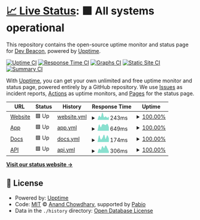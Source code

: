 # [📈 Live Status](https://status.devbeacon.io): <!--live status--> **🟩 All systems operational**

This repository contains the open-source uptime monitor and status page for [Dev Beacon](https://devbeacon.io/), powered by [Upptime](https://github.com/upptime/upptime).

[![Uptime CI](https://github.com/devbeacon-io/status/workflows/Uptime%20CI/badge.svg)](https://github.com/devbeacon-io/status/actions?query=workflow%3A%22Uptime+CI%22)
[![Response Time CI](https://github.com/devbeacon-io/status/workflows/Response%20Time%20CI/badge.svg)](https://github.com/devbeacon-io/status/actions?query=workflow%3A%22Response+Time+CI%22)
[![Graphs CI](https://github.com/devbeacon-io/status/workflows/Graphs%20CI/badge.svg)](https://github.com/devbeacon-io/status/actions?query=workflow%3A%22Graphs+CI%22)
[![Static Site CI](https://github.com/devbeacon-io/status/workflows/Static%20Site%20CI/badge.svg)](https://github.com/devbeacon-io/status/actions?query=workflow%3A%22Static+Site+CI%22)
[![Summary CI](https://github.com/devbeacon-io/status/workflows/Summary%20CI/badge.svg)](https://github.com/devbeacon-io/status/actions?query=workflow%3A%22Summary+CI%22)

With [Upptime](https://upptime.js.org), you can get your own unlimited and free uptime monitor and status page, powered entirely by a GitHub repository. We use [Issues](https://github.com/devbeacon-io/status/issues) as incident reports, [Actions](https://github.com/devbeacon-io/status/actions) as uptime monitors, and [Pages](https://status.devbeacon.io) for the status page.

<!--start: status pages-->
<!-- This summary is generated by Upptime (https://github.com/upptime/upptime) -->
<!-- Do not edit this manually, your changes will be overwritten -->
<!-- prettier-ignore -->
| URL | Status | History | Response Time | Uptime |
| --- | ------ | ------- | ------------- | ------ |
| <img alt="" src="https://icons.duckduckgo.com/ip3/devbeacon.io.ico" height="13"> [Website](https://devbeacon.io) | 🟩 Up | [website.yml](https://github.com/devbeacon-io/status/commits/HEAD/history/website.yml) | <details><summary><img alt="Response time graph" src="./graphs/website/response-time-week.png" height="20"> 243ms</summary><br><a href="https://status.devbeacon.io/history/website"><img alt="Response time 183" src="https://img.shields.io/endpoint?url=https%3A%2F%2Fraw.githubusercontent.com%2Fdevbeacon-io%2Fstatus%2FHEAD%2Fapi%2Fwebsite%2Fresponse-time.json"></a><br><a href="https://status.devbeacon.io/history/website"><img alt="24-hour response time 335" src="https://img.shields.io/endpoint?url=https%3A%2F%2Fraw.githubusercontent.com%2Fdevbeacon-io%2Fstatus%2FHEAD%2Fapi%2Fwebsite%2Fresponse-time-day.json"></a><br><a href="https://status.devbeacon.io/history/website"><img alt="7-day response time 243" src="https://img.shields.io/endpoint?url=https%3A%2F%2Fraw.githubusercontent.com%2Fdevbeacon-io%2Fstatus%2FHEAD%2Fapi%2Fwebsite%2Fresponse-time-week.json"></a><br><a href="https://status.devbeacon.io/history/website"><img alt="30-day response time 201" src="https://img.shields.io/endpoint?url=https%3A%2F%2Fraw.githubusercontent.com%2Fdevbeacon-io%2Fstatus%2FHEAD%2Fapi%2Fwebsite%2Fresponse-time-month.json"></a><br><a href="https://status.devbeacon.io/history/website"><img alt="1-year response time 183" src="https://img.shields.io/endpoint?url=https%3A%2F%2Fraw.githubusercontent.com%2Fdevbeacon-io%2Fstatus%2FHEAD%2Fapi%2Fwebsite%2Fresponse-time-year.json"></a></details> | <details><summary><a href="https://status.devbeacon.io/history/website">100.00%</a></summary><a href="https://status.devbeacon.io/history/website"><img alt="All-time uptime 100.00%" src="https://img.shields.io/endpoint?url=https%3A%2F%2Fraw.githubusercontent.com%2Fdevbeacon-io%2Fstatus%2FHEAD%2Fapi%2Fwebsite%2Fuptime.json"></a><br><a href="https://status.devbeacon.io/history/website"><img alt="24-hour uptime 100.00%" src="https://img.shields.io/endpoint?url=https%3A%2F%2Fraw.githubusercontent.com%2Fdevbeacon-io%2Fstatus%2FHEAD%2Fapi%2Fwebsite%2Fuptime-day.json"></a><br><a href="https://status.devbeacon.io/history/website"><img alt="7-day uptime 100.00%" src="https://img.shields.io/endpoint?url=https%3A%2F%2Fraw.githubusercontent.com%2Fdevbeacon-io%2Fstatus%2FHEAD%2Fapi%2Fwebsite%2Fuptime-week.json"></a><br><a href="https://status.devbeacon.io/history/website"><img alt="30-day uptime 100.00%" src="https://img.shields.io/endpoint?url=https%3A%2F%2Fraw.githubusercontent.com%2Fdevbeacon-io%2Fstatus%2FHEAD%2Fapi%2Fwebsite%2Fuptime-month.json"></a><br><a href="https://status.devbeacon.io/history/website"><img alt="1-year uptime 100.00%" src="https://img.shields.io/endpoint?url=https%3A%2F%2Fraw.githubusercontent.com%2Fdevbeacon-io%2Fstatus%2FHEAD%2Fapi%2Fwebsite%2Fuptime-year.json"></a></details>
| <img alt="" src="https://icons.duckduckgo.com/ip3/app.devbeacon.io.ico" height="13"> [App](https://app.devbeacon.io) | 🟩 Up | [app.yml](https://github.com/devbeacon-io/status/commits/HEAD/history/app.yml) | <details><summary><img alt="Response time graph" src="./graphs/app/response-time-week.png" height="20"> 649ms</summary><br><a href="https://status.devbeacon.io/history/app"><img alt="Response time 362" src="https://img.shields.io/endpoint?url=https%3A%2F%2Fraw.githubusercontent.com%2Fdevbeacon-io%2Fstatus%2FHEAD%2Fapi%2Fapp%2Fresponse-time.json"></a><br><a href="https://status.devbeacon.io/history/app"><img alt="24-hour response time 722" src="https://img.shields.io/endpoint?url=https%3A%2F%2Fraw.githubusercontent.com%2Fdevbeacon-io%2Fstatus%2FHEAD%2Fapi%2Fapp%2Fresponse-time-day.json"></a><br><a href="https://status.devbeacon.io/history/app"><img alt="7-day response time 649" src="https://img.shields.io/endpoint?url=https%3A%2F%2Fraw.githubusercontent.com%2Fdevbeacon-io%2Fstatus%2FHEAD%2Fapi%2Fapp%2Fresponse-time-week.json"></a><br><a href="https://status.devbeacon.io/history/app"><img alt="30-day response time 494" src="https://img.shields.io/endpoint?url=https%3A%2F%2Fraw.githubusercontent.com%2Fdevbeacon-io%2Fstatus%2FHEAD%2Fapi%2Fapp%2Fresponse-time-month.json"></a><br><a href="https://status.devbeacon.io/history/app"><img alt="1-year response time 362" src="https://img.shields.io/endpoint?url=https%3A%2F%2Fraw.githubusercontent.com%2Fdevbeacon-io%2Fstatus%2FHEAD%2Fapi%2Fapp%2Fresponse-time-year.json"></a></details> | <details><summary><a href="https://status.devbeacon.io/history/app">100.00%</a></summary><a href="https://status.devbeacon.io/history/app"><img alt="All-time uptime 99.95%" src="https://img.shields.io/endpoint?url=https%3A%2F%2Fraw.githubusercontent.com%2Fdevbeacon-io%2Fstatus%2FHEAD%2Fapi%2Fapp%2Fuptime.json"></a><br><a href="https://status.devbeacon.io/history/app"><img alt="24-hour uptime 100.00%" src="https://img.shields.io/endpoint?url=https%3A%2F%2Fraw.githubusercontent.com%2Fdevbeacon-io%2Fstatus%2FHEAD%2Fapi%2Fapp%2Fuptime-day.json"></a><br><a href="https://status.devbeacon.io/history/app"><img alt="7-day uptime 100.00%" src="https://img.shields.io/endpoint?url=https%3A%2F%2Fraw.githubusercontent.com%2Fdevbeacon-io%2Fstatus%2FHEAD%2Fapi%2Fapp%2Fuptime-week.json"></a><br><a href="https://status.devbeacon.io/history/app"><img alt="30-day uptime 99.81%" src="https://img.shields.io/endpoint?url=https%3A%2F%2Fraw.githubusercontent.com%2Fdevbeacon-io%2Fstatus%2FHEAD%2Fapi%2Fapp%2Fuptime-month.json"></a><br><a href="https://status.devbeacon.io/history/app"><img alt="1-year uptime 99.95%" src="https://img.shields.io/endpoint?url=https%3A%2F%2Fraw.githubusercontent.com%2Fdevbeacon-io%2Fstatus%2FHEAD%2Fapi%2Fapp%2Fuptime-year.json"></a></details>
| <img alt="" src="https://icons.duckduckgo.com/ip3/docs.devbeacon.io.ico" height="13"> [Docs](https://docs.devbeacon.io) | 🟩 Up | [docs.yml](https://github.com/devbeacon-io/status/commits/HEAD/history/docs.yml) | <details><summary><img alt="Response time graph" src="./graphs/docs/response-time-week.png" height="20"> 174ms</summary><br><a href="https://status.devbeacon.io/history/docs"><img alt="Response time 187" src="https://img.shields.io/endpoint?url=https%3A%2F%2Fraw.githubusercontent.com%2Fdevbeacon-io%2Fstatus%2FHEAD%2Fapi%2Fdocs%2Fresponse-time.json"></a><br><a href="https://status.devbeacon.io/history/docs"><img alt="24-hour response time 154" src="https://img.shields.io/endpoint?url=https%3A%2F%2Fraw.githubusercontent.com%2Fdevbeacon-io%2Fstatus%2FHEAD%2Fapi%2Fdocs%2Fresponse-time-day.json"></a><br><a href="https://status.devbeacon.io/history/docs"><img alt="7-day response time 174" src="https://img.shields.io/endpoint?url=https%3A%2F%2Fraw.githubusercontent.com%2Fdevbeacon-io%2Fstatus%2FHEAD%2Fapi%2Fdocs%2Fresponse-time-week.json"></a><br><a href="https://status.devbeacon.io/history/docs"><img alt="30-day response time 153" src="https://img.shields.io/endpoint?url=https%3A%2F%2Fraw.githubusercontent.com%2Fdevbeacon-io%2Fstatus%2FHEAD%2Fapi%2Fdocs%2Fresponse-time-month.json"></a><br><a href="https://status.devbeacon.io/history/docs"><img alt="1-year response time 187" src="https://img.shields.io/endpoint?url=https%3A%2F%2Fraw.githubusercontent.com%2Fdevbeacon-io%2Fstatus%2FHEAD%2Fapi%2Fdocs%2Fresponse-time-year.json"></a></details> | <details><summary><a href="https://status.devbeacon.io/history/docs">100.00%</a></summary><a href="https://status.devbeacon.io/history/docs"><img alt="All-time uptime 100.00%" src="https://img.shields.io/endpoint?url=https%3A%2F%2Fraw.githubusercontent.com%2Fdevbeacon-io%2Fstatus%2FHEAD%2Fapi%2Fdocs%2Fuptime.json"></a><br><a href="https://status.devbeacon.io/history/docs"><img alt="24-hour uptime 100.00%" src="https://img.shields.io/endpoint?url=https%3A%2F%2Fraw.githubusercontent.com%2Fdevbeacon-io%2Fstatus%2FHEAD%2Fapi%2Fdocs%2Fuptime-day.json"></a><br><a href="https://status.devbeacon.io/history/docs"><img alt="7-day uptime 100.00%" src="https://img.shields.io/endpoint?url=https%3A%2F%2Fraw.githubusercontent.com%2Fdevbeacon-io%2Fstatus%2FHEAD%2Fapi%2Fdocs%2Fuptime-week.json"></a><br><a href="https://status.devbeacon.io/history/docs"><img alt="30-day uptime 100.00%" src="https://img.shields.io/endpoint?url=https%3A%2F%2Fraw.githubusercontent.com%2Fdevbeacon-io%2Fstatus%2FHEAD%2Fapi%2Fdocs%2Fuptime-month.json"></a><br><a href="https://status.devbeacon.io/history/docs"><img alt="1-year uptime 100.00%" src="https://img.shields.io/endpoint?url=https%3A%2F%2Fraw.githubusercontent.com%2Fdevbeacon-io%2Fstatus%2FHEAD%2Fapi%2Fdocs%2Fuptime-year.json"></a></details>
| <img alt="" src="https://icons.duckduckgo.com/ip3/api.devbeacon.io.ico" height="13"> [API](https://api.devbeacon.io) | 🟩 Up | [api.yml](https://github.com/devbeacon-io/status/commits/HEAD/history/api.yml) | <details><summary><img alt="Response time graph" src="./graphs/api/response-time-week.png" height="20"> 306ms</summary><br><a href="https://status.devbeacon.io/history/api"><img alt="Response time 226" src="https://img.shields.io/endpoint?url=https%3A%2F%2Fraw.githubusercontent.com%2Fdevbeacon-io%2Fstatus%2FHEAD%2Fapi%2Fapi%2Fresponse-time.json"></a><br><a href="https://status.devbeacon.io/history/api"><img alt="24-hour response time 510" src="https://img.shields.io/endpoint?url=https%3A%2F%2Fraw.githubusercontent.com%2Fdevbeacon-io%2Fstatus%2FHEAD%2Fapi%2Fapi%2Fresponse-time-day.json"></a><br><a href="https://status.devbeacon.io/history/api"><img alt="7-day response time 306" src="https://img.shields.io/endpoint?url=https%3A%2F%2Fraw.githubusercontent.com%2Fdevbeacon-io%2Fstatus%2FHEAD%2Fapi%2Fapi%2Fresponse-time-week.json"></a><br><a href="https://status.devbeacon.io/history/api"><img alt="30-day response time 201" src="https://img.shields.io/endpoint?url=https%3A%2F%2Fraw.githubusercontent.com%2Fdevbeacon-io%2Fstatus%2FHEAD%2Fapi%2Fapi%2Fresponse-time-month.json"></a><br><a href="https://status.devbeacon.io/history/api"><img alt="1-year response time 226" src="https://img.shields.io/endpoint?url=https%3A%2F%2Fraw.githubusercontent.com%2Fdevbeacon-io%2Fstatus%2FHEAD%2Fapi%2Fapi%2Fresponse-time-year.json"></a></details> | <details><summary><a href="https://status.devbeacon.io/history/api">100.00%</a></summary><a href="https://status.devbeacon.io/history/api"><img alt="All-time uptime 99.99%" src="https://img.shields.io/endpoint?url=https%3A%2F%2Fraw.githubusercontent.com%2Fdevbeacon-io%2Fstatus%2FHEAD%2Fapi%2Fapi%2Fuptime.json"></a><br><a href="https://status.devbeacon.io/history/api"><img alt="24-hour uptime 100.00%" src="https://img.shields.io/endpoint?url=https%3A%2F%2Fraw.githubusercontent.com%2Fdevbeacon-io%2Fstatus%2FHEAD%2Fapi%2Fapi%2Fuptime-day.json"></a><br><a href="https://status.devbeacon.io/history/api"><img alt="7-day uptime 100.00%" src="https://img.shields.io/endpoint?url=https%3A%2F%2Fraw.githubusercontent.com%2Fdevbeacon-io%2Fstatus%2FHEAD%2Fapi%2Fapi%2Fuptime-week.json"></a><br><a href="https://status.devbeacon.io/history/api"><img alt="30-day uptime 100.00%" src="https://img.shields.io/endpoint?url=https%3A%2F%2Fraw.githubusercontent.com%2Fdevbeacon-io%2Fstatus%2FHEAD%2Fapi%2Fapi%2Fuptime-month.json"></a><br><a href="https://status.devbeacon.io/history/api"><img alt="1-year uptime 99.99%" src="https://img.shields.io/endpoint?url=https%3A%2F%2Fraw.githubusercontent.com%2Fdevbeacon-io%2Fstatus%2FHEAD%2Fapi%2Fapi%2Fuptime-year.json"></a></details>

<!--end: status pages-->

[**Visit our status website →**](https://status.devbeacon.io)

## 📄 License

- Powered by: [Upptime](https://github.com/upptime/upptime)
- Code: [MIT](./LICENSE) © [Anand Chowdhary](https://anandchowdhary.com), supported by [Pabio](https://pabio.com)
- Data in the `./history` directory: [Open Database License](https://opendatacommons.org/licenses/odbl/1-0/)
